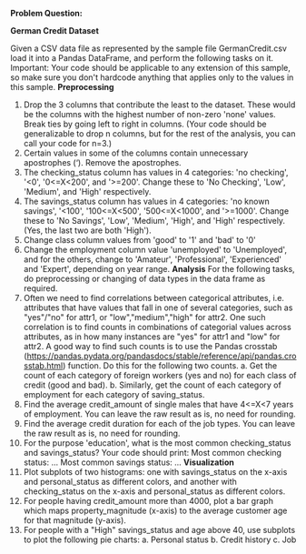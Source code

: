 **Problem Question:**

**German Credit Dataset** 

Given a CSV data file as represented by the sample file GermanCredit.csv load it into a Pandas DataFrame, and perform the following tasks on it.
Important: Your code should be applicable to any extension of this sample, so make sure you
don't hardcode anything that applies only to the values in this sample.
**Preprocessing**

1. Drop the 3 columns that contribute the least to the dataset. These would be the columns with
the highest number of non-zero 'none' values. Break ties by going left to right in columns. (Your code
should be generalizable to drop n columns, but for the rest of the analysis, you can call your code
for n=3.)
2. Certain values in some of the columns contain unnecessary apostrophes (‘). Remove the
apostrophes.
3. The checking_status column has values in 4 categories: 'no checking', '<0', '0<=X<200',
and '>=200'. Change these to 'No Checking', 'Low', 'Medium', and 'High' respectively.
4. The savings_status column has values in 4 categories: 'no known savings', '<100',
'100<=X<500', '500<=X<1000', and '>=1000'. Change these to 'No Savings', 'Low', 'Medium', 'High',
and 'High' respectively. (Yes, the last two are both 'High').
5. Change class column values from 'good' to '1' and 'bad' to '0'
6. Change the employment column value 'unemployed' to 'Unemployed', and for the others,
change to 'Amateur', 'Professional', 'Experienced' and 'Expert', depending on year range.
**Analysis**
For the following tasks, do preprocessing or changing of data types in the data frame as required.
1. Often we need to find correlations between categorical attributes, i.e. attributes that have
values that fall in one of several categories, such as "yes"/"no" for attr1, or "low","medium","high" for
attr2.
One such correlation is to find counts in combinations of categorial values across attributes, as in
how many instances are "yes" for attr1 and "low" for attr2. A good way to find such counts is to use the Pandas crosstab (https://pandas.pydata.org/pandasdocs/stable/reference/api/pandas.crosstab.html) function. Do this for the following two counts.
a. Get the count of each category of foreign workers (yes and no) for each class of credit
(good and bad).
b. Similarly, get the count of each category of employment for each category of
saving_status.
2. Find the average credit_amount of single males that have 4<=X<7 years of employment. You
can leave the raw result as is, no need for rounding.
3. Find the average credit duration for each of the job types. You can leave the raw result as is,
no need for rounding.
4. For the purpose 'education', what is the most common checking_status and savings_status?
Your code should print:
 Most common checking status: ...
 Most common savings status: ...
**Visualization** 
1. Plot subplots of two histograms: one with savings_status on the x-axis and personal_status as
different colors, and another with checking_status on the x-axis and personal_status as different
colors.
2. For people having credit_amount more than 4000, plot a bar graph which maps
property_magnitude (x-axis) to the average customer age for that magnitude (y-axis).
3. For people with a "High" savings_status and age above 40, use subplots to plot the following
pie charts:
a. Personal status
b. Credit history
c. Job
